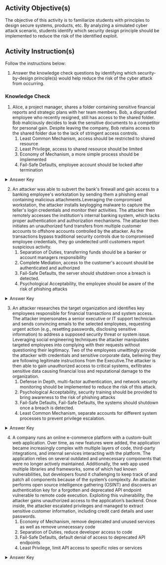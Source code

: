 ## Activity Objective(s)
The objective of this activity is to familiarize students with principles to design secure systems, products, etc. By analyzing a simulated cyber attack scenario, students identify which security design principle should be implemented to reduce the risk of the identified exploit.


## Activity Instruction(s)
Follow the instructions below:
1. Answer the knowledge check questions by identifying which security-by-design principle(s) would help reduce the risk of the cyber attack from occurring. 

### Knowledge Check
1. Alice, a project manager, shares a folder containing sensitive financial reports and strategic plans with her team members. Bob, a disgruntled employee who recently resigned, still has access to the shared folder. Bob maliciously decides to leak the sensitive documents to a competitor for personal gain. Despite leaving the company, Bob retains access to the shared folder due to the lack of stringent access controls.
    1. Least Common Mechanism, access should be restricted to shared resource
    2. Least Privilege, access to shared resource should be limited
    3. Economy of Mechanism, a more simple process should be implemented
    4. Fail-Safe Defaults, employee account should be locked after termination
<details closed>
<summary>Answer Key</summary>
Least Privilege & Fail-Safe Defaults
</details>
       
2. An attacker was able to subvert the bank's firewall and gain access to a banking employee's workstation by sending them a phishing email containing malicious attachments.Leveraging the compromised workstation, the attacker installs keylogging malware to capture the teller's login credentials and monitor their activities. The attacker then remotely accesses the institution's internal banking system, which lacks proper authentication and authorization mechanisms. The attacker then initiates an unauthorized fund transfers from multiple customer accounts to offshore accounts controlled by the attacker. As the transactions bypass traditional security controls due to compromised employee credentials, they go undetected until customers report suspicious activity.
    1. Separation of Duties, transferring funds should be a banker or account managers responsibility
    2. Complete Mediation, access to the customer's account should be authenticated and authorized
    3. Fail-Safe Defaults, the server should shutdown once a breach is detected.
    4. Psychological Acceptability, the employee should be aware of the risk of phishing attacks
<details closed>
<summary>Answer Key</summary>
Seperation of Duties & Fail-Safe Defaults
</details>
       
3. An attacker researches the target organization and identifies key employees responsible for financial transactions and system access. The attacker impersonates a senior executive or IT support technician and sends convincing emails to the selected employees, requesting urgent action (e.g., resetting passwords, disclosing sensitive information) to address a supposed security threat or system issue. Leveraging social engineering techniques the attacker manipulates targeted employees into complying with their requests without questioning their legitimacy. Two of the employees unwittingly provide the attacker with credentials and sensitive corporate data, believing they are following legitimate instructions from the Executive.The attacker is then able to gain unauthorized access to critical systems, exfiltrates sensitive data causing financial loss and reputational damage to the organization.
    1. Defense in Depth, multi-factor authentication, and network security monitoring should be implemented to reduce the risk of this attack.
    2. Psychological Acceptability, security training should be provided to bring awareness to the risk of phishing attacks
    3. Fail-Safe Defaults, Fail-Safe Defaults, the systems should shutdown once a breach is detected.
    4. Least Common Mechanism,  separate accounts for different system processes to prevent privilege escalation.
<details closed>
<summary>Answer Key</summary>
DiD, Psychological Acceptability, Least Common Mechanism
</details>
       
4. A company runs an online e-commerce platform with a custom-built web application. Over time, as new features were added, the application became increasingly complex with multiple layers of code, third-party integrations, and internal services interacting with the platform. The application relies on several outdated and unnecessary components that were no longer actively maintained. Additionally, the web app used multiple libraries and frameworks, some of which had known vulnerabilities, but developers found it challenging to keep track of and patch all components because of the system’s complexity. An attacker performs open source intelligence gathering (OSINT) and discovers an authentication key for a forgotten and deprecated API endpoint vulnerable to remote code execution. Exploiting this vulnerability, the attacker gains unauthorized access to the application’s backend. Once inside, the attacker escalated privileges and managed to extract sensitive customer information, including credit card details and user passwords.
    1. Economy of Mechanism, remove deprecated and unused services as well as remove unnecessary code
    2. Separation of Duties, reduce developer access to code
    3. Fail-Safe Defaults, default denial of access to deprecated API endpoints
    4. Least Privilege, limit API access to specific roles or services
<details closed>
<summary>Answer Key</summary>
Economy of Mechanism, Fail-Safe Defaults, & Least Privilege 
</details>

